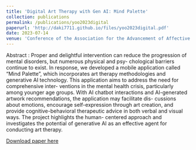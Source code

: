 ```yaml
---
title: 'Digital Art Therapy with Gen AI: Mind Palette'
collection: publications
permalink: /publications/yoo2023digital
paperurl: 'http://daki7711.github.io/files/yoo2023digital.pdf'
date: 2023-07-14
venue: 'Conference of the Association for the Advancement of Affective Computing'
---
```


Abstract : Proper and delightful intervention can reduce the progression of mental disorders, but numerous physical and psy- chological barriers continue to exist. In response, we developed a mobile application called “Mind Palette”, which incorporates art therapy methodologies and generative AI technology. This application aims to address the need for comprehensive inter- ventions in the mental health crisis, particularly among younger age groups. With AI chatbot interactions and AI-generated artwork recommendations, the application may facilitate dis- cussions about emotions, encourage self-expression through art creation, and provide cognitive-behavioral therapeutic advice in both verbal and visual ways. The project highlights the human- centered approach and investigates the potential of generative AI as an effective agent for conducting art therapy.

[Download paper here](http://daki7711.github.io/files/yoo2023digital.pdf)
